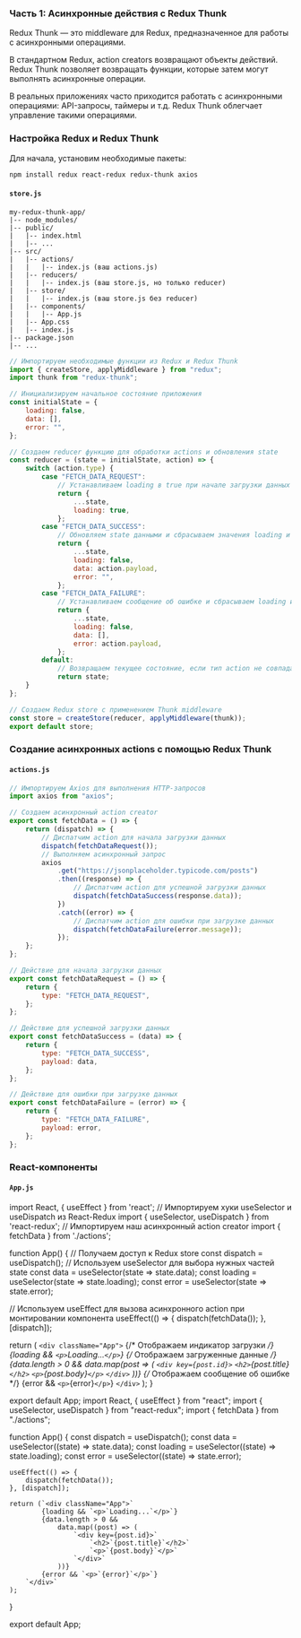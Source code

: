 ### Часть 1: Асинхронные действия с Redux Thunk

Redux Thunk — это middleware для Redux, предназначенное для работы с асинхронными операциями.

В стандартном Redux, action creators возвращают объекты действий. Redux Thunk позволяет возвращать функции, которые затем могут выполнять асинхронные операции.

В реальных приложениях часто приходится работать с асинхронными операциями: API-запросы, таймеры и т.д. Redux Thunk облегчает управление такими операциями.

### Настройка Redux и Redux Thunk

Для начала, установим необходимые пакеты:

```bash
npm install redux react-redux redux-thunk axios
```

#### `store.js`

```
my-redux-thunk-app/
|-- node_modules/
|-- public/
|   |-- index.html
|   |-- ...
|-- src/
|   |-- actions/
|   |   |-- index.js (ваш actions.js)
|   |-- reducers/
|   |   |-- index.js (ваш store.js, но только reducer)
|   |-- store/
|   |   |-- index.js (ваш store.js без reducer)
|   |-- components/
|   |   |-- App.js
|   |-- App.css
|   |-- index.js
|-- package.json
|-- ...
```


```javascript
// Импортируем необходимые функции из Redux и Redux Thunk
import { createStore, applyMiddleware } from "redux";
import thunk from "redux-thunk";

// Инициализируем начальное состояние приложения
const initialState = {
    loading: false,
    data: [],
    error: "",
};

// Создаем reducer функцию для обработки actions и обновления state
const reducer = (state = initialState, action) => {
    switch (action.type) {
        case "FETCH_DATA_REQUEST":
            // Устанавливаем loading в true при начале загрузки данных
            return {
                ...state,
                loading: true,
            };
        case "FETCH_DATA_SUCCESS":
            // Обновляем state данными и сбрасываем значения loading и error
            return {
                ...state,
                loading: false,
                data: action.payload,
                error: "",
            };
        case "FETCH_DATA_FAILURE":
            // Устанавливаем сообщение об ошибке и сбрасываем loading и data
            return {
                ...state,
                loading: false,
                data: [],
                error: action.payload,
            };
        default:
            // Возвращаем текущее состояние, если тип action не совпадает
            return state;
    }
};

// Создаем Redux store с применением Thunk middleware
const store = createStore(reducer, applyMiddleware(thunk));
export default store;
```

### Создание асинхронных actions с помощью Redux Thunk

#### `actions.js`

```javascript
// Импортируем Axios для выполнения HTTP-запросов
import axios from "axios";

// Создаем асинхронный action creator
export const fetchData = () => {
    return (dispatch) => {
        // Диспатчим action для начала загрузки данных
        dispatch(fetchDataRequest());
        // Выполняем асинхронный запрос
        axios
            .get("https://jsonplaceholder.typicode.com/posts")
            .then((response) => {
                // Диспатчим action для успешной загрузки данных
                dispatch(fetchDataSuccess(response.data));
            })
            .catch((error) => {
                // Диспатчим action для ошибки при загрузке данных
                dispatch(fetchDataFailure(error.message));
            });
    };
};

// Действие для начала загрузки данных
export const fetchDataRequest = () => {
    return {
        type: "FETCH_DATA_REQUEST",
    };
};

// Действие для успешной загрузки данных
export const fetchDataSuccess = (data) => {
    return {
        type: "FETCH_DATA_SUCCESS",
        payload: data,
    };
};

// Действие для ошибки при загрузке данных
export const fetchDataFailure = (error) => {
    return {
        type: "FETCH_DATA_FAILURE",
        payload: error,
    };
};
```

### React-компоненты

#### `App.js`

import React, { useEffect } from 'react';
// Импортируем хуки useSelector и useDispatch из React-Redux
import { useSelector, useDispatch } from 'react-redux';
// Импортируем наш асинхронный action creator
import { fetchData } from './actions';

function App() {
  // Получаем доступ к Redux store
  const dispatch = useDispatch();
  // Используем useSelector для выбора нужных частей state
  const data = useSelector(state => state.data);
  const loading = useSelector(state => state.loading);
  const error = useSelector(state => state.error);

  // Используем useEffect для вызова асинхронного action при монтировании компонента
  useEffect(() => {
    dispatch(fetchData());
  }, [dispatch]);

  return (
    `<div className="App">`
      {/* Отображаем индикатор загрузки */}
      {loading && `<p>`Loading...`</p>`}
      {/* Отображаем загруженные данные */}
      {data.length > 0 && data.map(post => (
        `<div key={post.id}>`
          `<h2>`{post.title}`</h2>`
          `<p>`{post.body}`</p>`
        `</div>`
      ))}
      {/* Отображаем сообщение об ошибке */}
      {error && `<p>`{error}`</p>`}
    `</div>`
  );
}

export default App;
import React, { useEffect } from "react";
import { useSelector, useDispatch } from "react-redux";
import { fetchData } from "./actions";

function App() {
    const dispatch = useDispatch();
    const data = useSelector((state) => state.data);
    const loading = useSelector((state) => state.loading);
    const error = useSelector((state) => state.error);

    useEffect(() => {
        dispatch(fetchData());
    }, [dispatch]);

    return (`<div className="App">`
            {loading && `<p>`Loading...`</p>`}
            {data.length > 0 &&
                data.map((post) => (
                    `<div key={post.id}>`
                        `<h2>`{post.title}`</h2>`
                        `<p>`{post.body}`</p>`
                    `</div>`
                ))}
            {error && `<p>`{error}`</p>`}
        `</div>`
    );
}

export default App;
